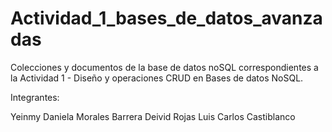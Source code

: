 # Actividad_1_bases_de_datos_avanzadas
Colecciones y documentos de la base de datos noSQL correspondientes a la Actividad 1 - Diseño y operaciones CRUD en Bases de datos NoSQL.


Integrantes:


Yeinmy Daniela Morales Barrera
Deivid Rojas
Luis Carlos Castiblanco

